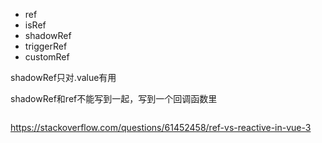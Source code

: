 
- ref
- isRef
- shadowRef
- triggerRef
- customRef

shadowRef只对.value有用

shadowRef和ref不能写到一起，写到一个回调函数里
```js

```
https://stackoverflow.com/questions/61452458/ref-vs-reactive-in-vue-3



